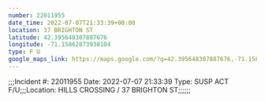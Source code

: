 ```yaml
---
number: 22011955
date_time: 2022-07-07T21:33:39+00:00
location: 37 BRIGHTON ST
latitude: 42.395648307887676
longitude: -71.15862873938104
type: F U
google_maps_link: https://maps.google.com/?q=42.395648307887676,-71.15862873938104
---
```


;;;Incident #: 22011955   Date: 2022-07-07 21:33:39   Type: SUSP ACT F/U;;;Location: HILLS CROSSING / 37 BRIGHTON ST;;;;;;
